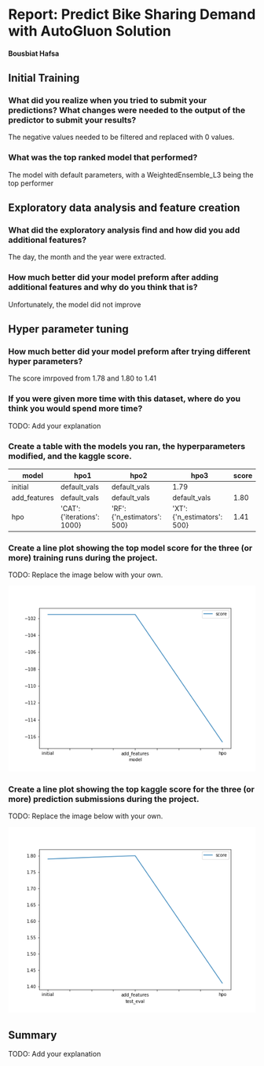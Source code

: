# Report: Predict Bike Sharing Demand with AutoGluon Solution
#### Bousbiat Hafsa

## Initial Training
### What did you realize when you tried to submit your predictions? What changes were needed to the output of the predictor to submit your results?
The negative values needed to be filtered and replaced with 0 values.

### What was the top ranked model that performed?
The model with default parameters, with a WeightedEnsemble_L3 being the top performer

## Exploratory data analysis and feature creation
### What did the exploratory analysis find and how did you add additional features?
The day, the month and the year were extracted. 

### How much better did your model preform after adding additional features and why do you think that is?
Unfortunately, the model did not improve

## Hyper parameter tuning
### How much better did your model preform after trying different hyper parameters?
The score imrpoved from 1.78 and 1.80 to 1.41

### If you were given more time with this dataset, where do you think you would spend more time?
TODO: Add your explanation

### Create a table with the models you ran, the hyperparameters modified, and the kaggle score.
|model|hpo1|hpo2|hpo3|score|
|--|--|--|--|--|
|initial|default_vals|default_vals|1.79|
|add_features|default_vals|default_vals|default_vals|1.80|
|hpo|'CAT': {'iterations': 1000}|'RF': {'n_estimators': 500}|'XT': {'n_estimators': 500}|1.41|

### Create a line plot showing the top model score for the three (or more) training runs during the project.

TODO: Replace the image below with your own.

![model_train_score.png](img/model_train_score.png)

### Create a line plot showing the top kaggle score for the three (or more) prediction submissions during the project.

TODO: Replace the image below with your own.

![model_test_score.png](img/model_test_score.png)

## Summary
TODO: Add your explanation

